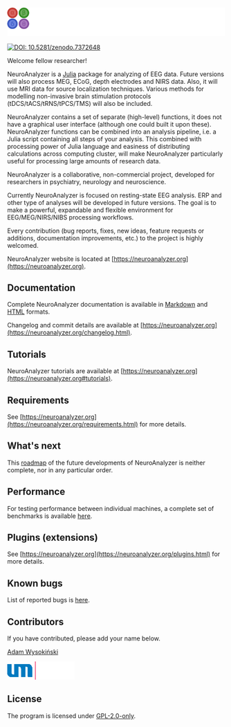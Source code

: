 ![NeuroAnalyzer.jl](images/neuroanalyzer.png)

[![DOI: 10.5281/zenodo.7372648](https://zenodo.org/badge/DOI/10.5281/zenodo.7372648.svg)](https://doi.org/10.5281/zenodo.7372648)

Welcome fellow researcher!

NeuroAnalyzer is a [Julia](https://julialang.org) package for analyzing of EEG data. Future versions will also process MEG, ECoG, depth electrodes and NIRS data. Also, it will use MRI data for source localization techniques. Various methods for modelling non-invasive brain stimulation protocols (tDCS/tACS/tRNS/tPCS/TMS) will also be included.

NeuroAnalyzer contains a set of separate (high-level) functions, it does not have a graphical user interface (although one could built it upon these). NeuroAnalyzer functions can be combined into an analysis pipeline, i.e. a Julia script containing all steps of your analysis. This combined with processing power of Julia language and easiness of distributing calculations across computing cluster, will make NeuroAnalyzer particularly useful for processing large amounts of research data.

NeuroAnalyzer is a collaborative, non-commercial project, developed for researchers in psychiatry, neurology and neuroscience.

Currently NeuroAnalyzer is focused on resting-state EEG analysis. ERP and other type of analyses will be developed in future versions. The goal is to make a powerful, expandable and flexible environment for EEG/MEG/NIRS/NIBS processing workflows.

Every contribution (bug reports, fixes, new ideas, feature requests or additions, documentation improvements, etc.) to the project is highly welcomed.

NeuroAnalyzer website is located at [https://neuroanalyzer.org](https://neuroanalyzer.org).

## Documentation

Complete NeuroAnalyzer documentation is available in [Markdown](https://codeberg.org/AdamWysokinski/NeuroAnalyzer.jl/src/master/Documentation.md) and [HTML](https://neuroanalyzer.org/docs/index.html) formats.

Changelog and commit details are available at [https://neuroanalyzer.org](https://neuroanalyzer.org/changelog.html).

## Tutorials

NeuroAnalyzer tutorials are available at [https://neuroanalyzer.org](https://neuroanalyzer.org#tutorials).

## Requirements

See [https://neuroanalyzer.org](https://neuroanalyzer.org/requirements.html) for more details.

## What's next

This [roadmap](https://neuroanalyzer.org/roadmap.html) of the future developments of NeuroAnalyzer is neither complete, nor in any particular order.

## Performance

For testing performance between individual machines, a complete set of benchmarks is available [here](https://codeberg.org/AdamWysokinski/NeuroAnalyzer.jl/src/master/Benchmarking.md).

## Plugins (extensions)

See [https://neuroanalyzer.org](https://neuroanalyzer.org/plugins.html) for more details.

## Known bugs

List of reported bugs is [here](https://codeberg.org/AdamWysokinski/NeuroAnalyzer.jl/issues?labels=70759).

## Contributors

If you have contributed, please add your name below.

[Adam Wysokiński](mailto:adam.wysokinski@umed.lodz.pl)

![Medical University of Lodz](images/umed.png)

## License

The program is licensed under [GPL-2.0-only](LICENSE).